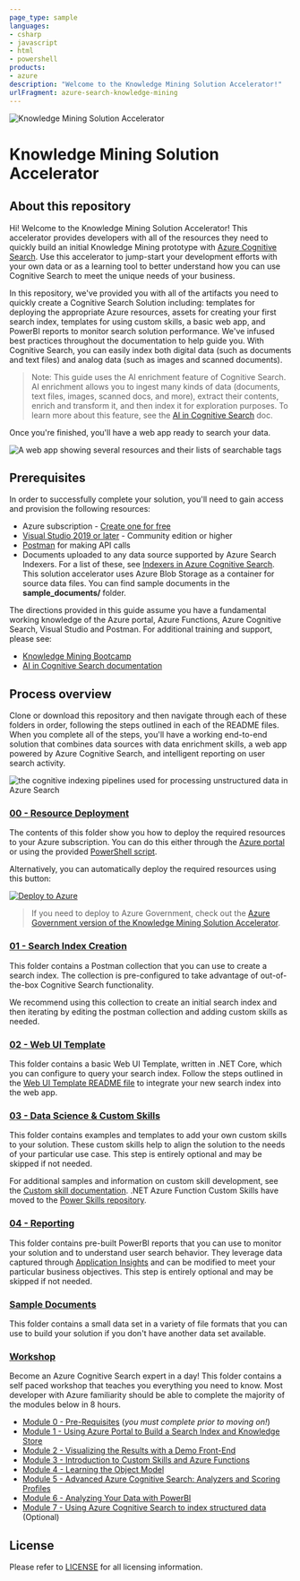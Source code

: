```yaml
---
page_type: sample
languages:
- csharp
- javascript
- html
- powershell
products:
- azure
description: "Welcome to the Knowledge Mining Solution Accelerator!"
urlFragment: azure-search-knowledge-mining
---
```


![Knowledge Mining Solution Accelerator](images/kmheader.png)

# Knowledge Mining Solution Accelerator

## About this repository

Hi! Welcome to the Knowledge Mining Solution Accelerator! This accelerator provides developers with all of the resources they need to quickly build an initial Knowledge Mining prototype with [Azure Cognitive Search](https://docs.microsoft.com/azure/search/cognitive-search-concept-intro). Use this accelerator to jump-start your development efforts with your own data or as a learning tool to better understand how you can use Cognitive Search to meet the unique needs of your business.

In this repository, we've provided you with all of the artifacts you need to quickly create a Cognitive Search Solution including: templates for deploying the appropriate Azure resources, assets for creating your first search index, templates for using custom skills, a basic web app, and PowerBI reports to monitor search solution performance. We've infused best practices throughout the documentation to help guide you. With Cognitive Search, you can easily index both digital data (such as documents and text files) and analog data (such as images and scanned documents).

> Note: This guide uses the AI enrichment feature of Cognitive Search. AI enrichment allows you to ingest many kinds of data (documents, text files, images, scanned docs, and more), extract their contents, enrich and transform it, and then index it for exploration purposes. To learn more about this feature, see the [AI in Cognitive Search](https://docs.microsoft.com/azure/search/cognitive-search-concept-intro) doc.

Once you're finished, you'll have a web app ready to search your data.

![A web app showing several resources and their lists of searchable tags](images/ui.PNG)

## Prerequisites

In order to successfully complete your solution, you'll need to gain access and provision the following resources:

* Azure subscription - [Create one for free](https://azure.microsoft.com/free/)
* [Visual Studio 2019 or later](https://visualstudio.microsoft.com/downloads/) - Community edition or higher
* [Postman](https://www.getpostman.com/) for making API calls
* Documents uploaded to any data source supported by Azure Search Indexers. For a list of these, see [Indexers in Azure Cognitive Search](https://docs.microsoft.com/azure/search/search-indexer-overview). This solution accelerator uses Azure Blob Storage as a container for source data files. You can find sample documents in the **sample_documents/** folder.

The directions provided in this guide assume you have a fundamental working knowledge of the Azure portal, Azure Functions, Azure Cognitive Search, Visual Studio and Postman. For additional training and support, please see:

* [Knowledge Mining Bootcamp](https://github.com/MicrosoftLearning/LearnAI-KnowledgeMiningBootcamp)
* [AI in Cognitive Search documentation](https://docs.microsoft.com/azure/search/cognitive-search-resources-documentation)

## Process overview

Clone or download this repository and then navigate through each of these folders in order, following the steps outlined in each of the README files. When you complete all of the steps, you'll have a working end-to-end solution that combines data sources with data enrichment skills, a web app powered by Azure Cognitive Search, and intelligent reporting on user search activity.

![the cognitive indexing pipelines used for processing unstructured data in Azure Search](images/architecture.jpg)

### [00 - Resource Deployment](https://github.com/Azure-Samples/azure-search-knowledge-mining/tree/master/00%20-%20Resource%20Deployment)

The contents of this folder show you how to deploy the required resources to your Azure subscription. You can do this either through the [Azure portal](https://portal.azure.com) or using the provided [PowerShell script](https://github.com/Azure-Samples/azure-search-knowledge-mining/00%20-%20Resource%20Deployment/deploy.ps1).

Alternatively, you can automatically deploy the required resources using this button:

[![Deploy to Azure](https://aka.ms/deploytoazurebutton)](https://portal.azure.com/#create/Microsoft.Template/uri/https%3A%2F%2Fraw.githubusercontent.com%2FAzure-Samples%2Fazure-search-knowledge-mining%2Fmaster%2Fazuredeploy.json)

> If you need to deploy to Azure Government, check out the [Azure Government version of the Knowledge Mining Solution Accelerator](https://github.com/usri/azuregov-search-knowledge-mining).

### [01 - Search Index Creation](https://github.com/Azure-Samples/azure-search-knowledge-mining/tree/master/01%20-%20Search%20Index%20Creation)

This folder contains a Postman collection that you can use to create a search index. The collection is pre-configured to take advantage of out-of-the-box Cognitive Search functionality.

We recommend using this collection to create an initial search index and then iterating by editing the postman collection and adding custom skills as needed.

### [02 - Web UI Template](https://github.com/Azure-Samples/azure-search-knowledge-mining/tree/master/02%20-%20Web%20UI%20Template)

This folder contains a basic Web UI Template, written in .NET Core, which you can configure to query your search index. Follow the steps outlined in the [Web UI Template README file](https://github.com/Azure-Samples/azure-search-knowledge-mining/tree/master/02%20-%20Web%20UI%20Template) to integrate your new search index into the web app.

### [03 - Data Science & Custom Skills](https://github.com/Azure-Samples/azure-search-knowledge-mining/tree/master/03%20-%20Data%20Science%20and%20Custom%20Skills)

This folder contains examples and templates to add your own custom skills to your solution. These custom skills help to align the solution to the needs of your particular use case. This step is entirely optional and may be skipped if not needed.

For additional samples and information on custom skill development, see the [Custom skill documentation](https://docs.microsoft.com/azure/search/cognitive-search-custom-skill-interface). .NET Azure Function Custom Skills have moved to the [Power Skills repository](https://github.com/Azure-Samples/azure-search-power-skills).

### [04 - Reporting](https://github.com/Azure-Samples/azure-search-knowledge-mining/tree/master/04%20-%20Reporting)

This folder contains pre-built PowerBI reports that you can use to monitor your solution and to understand user search behavior. They leverage data captured through [Application Insights](https://docs.microsoft.com/azure/azure-monitor/app/app-insights-overview) and can be modified to meet your particular business objectives. This step is entirely optional and may be skipped if not needed.

### [Sample Documents](https://github.com/Azure-Samples/azure-search-knowledge-mining/tree/master/sample_documents)

This folder contains a small data set in a variety of file formats that you can use to build your solution if you don't have another data set available.

### [Workshop](https://github.com/Azure-Samples/azure-search-knowledge-mining/tree/master/workshops)

Become an Azure Cognitive Search expert in a day!
This folder contains a self paced workshop that teaches you everything you need to know. Most developer with Azure familiarity should be able to complete the majority of the modules below in 8 hours.

+ [Module 0 - Pre-Requisites](https://github.com/Azure-Samples/azure-search-knowledge-mining/blob/master/workshops/Module%200.md) (*you must complete prior to moving on!*)
+ [Module 1 - Using Azure Portal to Build a Search Index and Knowledge Store](https://github.com/Azure-Samples/azure-search-knowledge-mining/blob/master/workshops/Module%201.md)
+ [Module 2 - Visualizing the Results with a Demo Front-End](https://github.com/Azure-Samples/azure-search-knowledge-mining/blob/master/workshops/Module%202.md)
+ [Module 3 - Introduction to Custom Skills and Azure Functions](https://github.com/Azure-Samples/azure-search-knowledge-mining/blob/master/workshops/Module%203.md)
+ [Module 4 - Learning the Object Model](https://github.com/Azure-Samples/azure-search-knowledge-mining/blob/master/workshops/Module%204.md)
+ [Module 5 - Advanced Azure Cognitive Search: Analyzers and Scoring Profiles](https://github.com/Azure-Samples/azure-search-knowledge-mining/blob/master/workshops/Module%205.md)
+ [Module 6 - Analyzing Your Data with PowerBI](https://github.com/Azure-Samples/azure-search-knowledge-mining/blob/master/workshops/Module%206.md)
+ [Module 7 - Using Azure Cognitive Search to index structured data](https://github.com/Azure-Samples/azure-search-knowledge-mining/blob/master/workshops/Module%207.md) (Optional)

## License

Please refer to [LICENSE](https://github.com/Azure-Samples/azure-search-knowledge-mining/LICENSE.md) for all licensing information.
